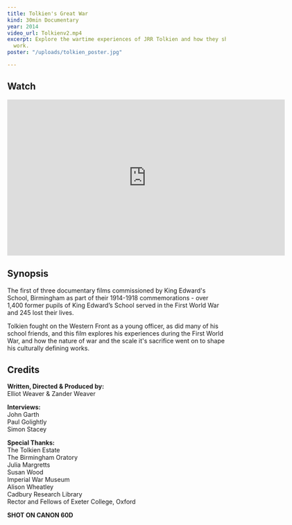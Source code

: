 ```yaml
---
title: Tolkien's Great War
kind: 30min Documentary
year: 2014
video_url: Tolkienv2.mp4
excerpt: Explore the wartime experiences of JRR Tolkien and how they shaped his life's
  work.
poster: "/uploads/tolkien_poster.jpg"

---
```

## Watch

<iframe src="https://player.vimeo.com/video/110810980?color=da8f2e&title=0&byline=0&portrait=0" width="640" height="360" frameborder="0" webkitallowfullscreen mozallowfullscreen allowfullscreen></iframe>

## Synopsis

The first of three documentary films commissioned by King Edward's School, Birmingham as part of their 1914-1918 commemorations - over 1,400 former pupils of King Edward’s School served in the First World War and 245 lost their lives.

Tolkien fought on the Western Front as a young officer, as did many of his school friends, and this film explores his experiences during the First World War, and how the nature of war and the scale it's sacrifice went on to shape his culturally defining works.

## Credits

**Written, Directed & Produced by:** <br>Elliot Weaver & Zander Weaver

**Interviews:** <br>John Garth<br>Paul Golightly<br>Simon Stacey

**Special Thanks:** <br>The Tolkien Estate<br>The Birmingham Oratory<br>Julia Margretts<br>Susan Wood<br>Imperial War Museum<br>Alison Wheatley<br>Cadbury Research Library<br>Rector and Fellows of Exeter College, Oxford

**SHOT ON CANON 60D**